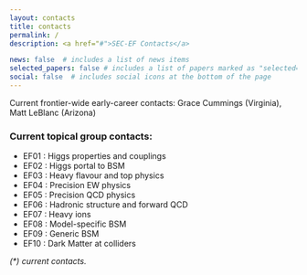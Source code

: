 ```yaml
---
layout: contacts
title: contacts
permalink: /
description: <a href="#">SEC-EF Contacts</a>

news: false  # includes a list of news items
selected_papers: false # includes a list of papers marked as "selected={true}"
social: false  # includes social icons at the bottom of the page
---
```


<p>Current frontier-wide early-career contacts: Grace Cummings (Virginia), Matt LeBlanc (Arizona)</p>

<p><h3>Current topical group contacts:</h3>
 <ul>
  	<li>EF01 : Higgs properties and couplings</li>
	<li>EF02 : Higgs portal to BSM</li>
	<li>EF03 : Heavy flavour and top physics</li>
	<li>EF04 : Precision EW physics</li>
	<li>EF05 : Precision QCD physics</li>
	<li>EF06 : Hadronic structure and forward QCD</li>
	<li>EF07 : Heavy ions</li>
	<li>EF08 : Model-specific BSM</li>
	<li>EF09 : Generic BSM</li>
	<li>EF10 : Dark Matter at colliders</li>
 </ul>
 <i>(*) current contacts.</i>
</p>
